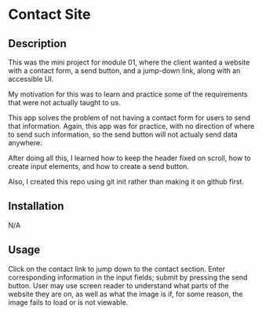 # Contact Site

## Description

This was the mini project for module 01, where the client wanted a website with a contact form, a send button, and a jump-down link, along with an accessible UI.

My motivation for this was to learn and practice some of the requirements that were not actually taught to us.

This app solves the problem of not having a contact form for users to send that information.
Again, this app was for practice, with no direction of where to send such information, so the send button will not actualy send data anywhere.

After doing all this, I learned how to keep the header fixed on scroll, how to create input elements, and how to create a send button.

Also, I created this repo using git init rather than making it on github first.


## Installation

N/A

## Usage

Click on the contact link to jump down to the contact section.
Enter corresponding information in the input fields; submit by pressing the send button.
User may use screen reader to understand what parts of the website they are on, as well as what the image is if, for some reason, the image fails to load or is not viewable.